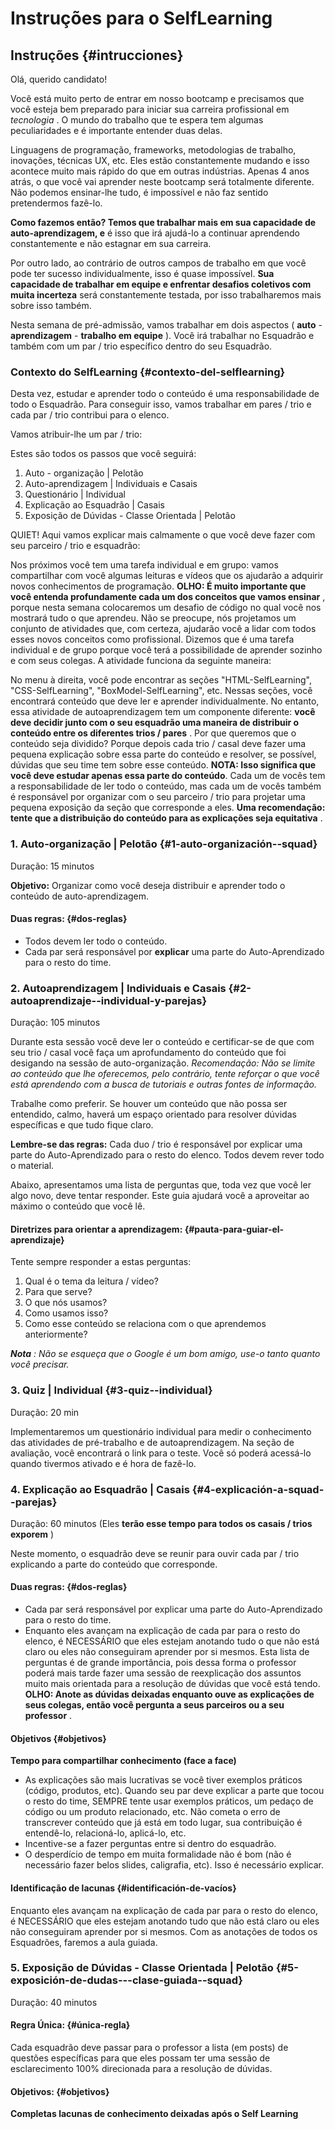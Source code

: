 # Instruções para o SelfLearning

## Instruções {#intrucciones}

Olá, querido candidato!

Você está muito perto de entrar em nosso bootcamp e precisamos que você esteja bem preparado para iniciar sua carreira profissional em _tecnologia_ . O mundo do trabalho que te espera tem algumas peculiaridades e é importante entender duas delas.

Linguagens de programação, frameworks, metodologias de trabalho, inovações, técnicas UX, etc. Eles estão constantemente mudando e isso acontece muito mais rápido do que em outras indústrias. Apenas 4 anos atrás, o que você vai aprender neste bootcamp será totalmente diferente. Não podemos ensinar-lhe tudo, é impossível e não faz sentido pretendermos fazê-lo.

**Como fazemos então? Temos que trabalhar mais em sua capacidade de auto-aprendizagem, e** é isso que irá ajudá-lo a continuar aprendendo constantemente e não estagnar em sua carreira.

Por outro lado, ao contrário de outros campos de trabalho em que você pode ter sucesso individualmente, isso é quase impossível. **Sua capacidade de trabalhar em equipe e enfrentar desafios coletivos com muita incerteza** será constantemente testada, por isso trabalharemos mais sobre isso também.

Nesta semana de pré-admissão, vamos trabalhar em dois aspectos \( **auto** - **aprendizagem** - **trabalho em equipe** \). Você irá trabalhar no Esquadrão e também com um par / trio específico dentro do seu Esquadrão.

### Contexto do SelfLearning {#contexto-del-selflearning}

Desta vez, estudar e aprender todo o conteúdo é uma responsabilidade de todo o Esquadrão. Para conseguir isso, vamos trabalhar em pares / trio e cada par / trio contribui para o elenco.

Vamos atribuir-lhe um par / trio:

Estes são todos os passos que você seguirá:

1. Auto - organização \| Pelotão
2. Auto-aprendizagem \| Individuais e Casais
3. Questionário \| Individual
4. Explicação ao Esquadrão \| Casais
5. Exposição de Dúvidas - Classe Orientada \| Pelotão

QUIET! Aqui vamos explicar mais calmamente o que você deve fazer com seu parceiro / trio e esquadrão:

Nos próximos você tem uma tarefa individual e em grupo: vamos compartilhar com você algumas leituras e vídeos que os ajudarão a adquirir novos conhecimentos de programação. **OLHO: É muito importante que você entenda profundamente cada um dos conceitos que vamos ensinar** , porque nesta semana colocaremos um desafio de código no qual você nos mostrará tudo o que aprendeu. Não se preocupe, nós projetamos um conjunto de atividades que, com certeza, ajudarão você a lidar com todos esses novos conceitos como profissional. Dizemos que é uma tarefa individual e de grupo porque você terá a possibilidade de aprender sozinho e com seus colegas. A atividade funciona da seguinte maneira:

No menu à direita, você pode encontrar as seções "HTML-SelfLearning", "CSS-SelfLearning", "BoxModel-SelfLearning", etc. Nessas seções, você encontrará conteúdo que deve ler e aprender individualmente. No entanto, essa atividade de autoaprendizagem tem um componente diferente: **você deve decidir junto com o seu esquadrão uma maneira de distribuir o conteúdo entre os diferentes trios / pares** . Por que queremos que o conteúdo seja dividido? Porque depois cada trio / casal deve fazer uma pequena explicação sobre essa parte do conteúdo e resolver, se possível, dúvidas que seu time tem sobre esse conteúdo. **NOTA: Isso significa que você deve estudar apenas essa parte do conteúdo**. Cada um de vocês tem a responsabilidade de ler todo o conteúdo, mas cada um de vocês também é responsável por organizar com o seu parceiro / trio para projetar uma pequena exposição da seção que corresponde a eles. **Uma recomendação: tente que a distribuição do conteúdo para as explicações seja equitativa** .

### 1. Auto-organização \| Pelotão {#1-auto-organización--squad}

Duração: 15 minutos

**Objetivo:** Organizar como você deseja distribuir e aprender todo o conteúdo de auto-aprendizagem.

#### **Duas regras:** {#dos-reglas}

* Todos devem ler todo o conteúdo.
* Cada par será responsável por **explicar** uma parte do Auto-Aprendizado para o resto do time.

### 2. Autoaprendizagem \| Individuais e Casais {#2-autoaprendizaje--individual-y-parejas}

Duração: 105 minutos

Durante esta sessão você deve ler o conteúdo e certificar-se de que com seu trio / casal você faça um aprofundamento do conteúdo que foi desigando na sessão de auto-organização. _Recomendação: Não se limite ao conteúdo que lhe oferecemos, pelo contrário, tente reforçar o que você está aprendendo com a busca de tutoriais e outras fontes de informação._

Trabalhe como preferir. Se houver um conteúdo que não possa ser entendido, calmo, haverá um espaço orientado para resolver dúvidas específicas e que tudo fique claro.

**Lembre-se das regras:** Cada duo / trio é responsável por explicar uma parte do Auto-Aprendizado para o resto do elenco. Todos devem rever todo o material.

Abaixo, apresentamos uma lista de perguntas que, toda vez que você ler algo novo, deve tentar responder. Este guia ajudará você a aproveitar ao máximo o conteúdo que você lê.

#### Diretrizes para orientar a aprendizagem: {#pauta-para-guiar-el-aprendizaje}

Tente sempre responder a estas perguntas:

1. Qual é o tema da leitura / vídeo?
2. Para que serve?
3. O que nós usamos?
4. Como usamos isso?
5. Como esse conteúdo se relaciona com o que aprendemos anteriormente?

_**Nota** : Não se esqueça que o Google é um bom amigo, use-o tanto quanto você precisar._

### 3. Quiz \| Individual {#3-quiz--individual}

Duração: 20 min

Implementaremos um questionário individual para medir o conhecimento das atividades de pré-trabalho e de autoaprendizagem. Na seção de avaliação, você encontrará o link para o teste. Você só poderá acessá-lo quando tivermos ativado e é hora de fazê-lo.

### 4. Explicação ao Esquadrão \| Casais {#4-explicación-a-squad--parejas}

Duração: 60 minutos \(Eles **terão esse tempo para todos os casais / trios exporem** \)

Neste momento, o esquadrão deve se reunir para ouvir cada par / trio explicando a parte do conteúdo que corresponde.

#### **Duas regras:** {#dos-reglas}

* Cada par será responsável por explicar uma parte do Auto-Aprendizado para o resto do time.
* Enquanto eles avançam na explicação de cada par para o resto do elenco, é NECESSÁRIO que eles estejam anotando tudo o que não está claro ou eles não conseguiram aprender por si mesmos. Esta lista de perguntas é de grande importância, pois dessa forma o professor poderá mais tarde fazer uma sessão de reexplicação dos assuntos muito mais orientada para a resolução de dúvidas que você está tendo. **OLHO: Anote as dúvidas deixadas enquanto ouve as explicações de seus colegas, então você pergunta a seus parceiros ou a seu professor** .

#### **Objetivos** {#objetivos}

**Tempo para compartilhar conhecimento \(face a face\)**

* As explicações são mais lucrativas se você tiver exemplos práticos \(código, produtos, etc\). Quando seu par deve explicar a parte que tocou o resto do time, SEMPRE tente usar exemplos práticos, um pedaço de código ou um produto relacionado, etc. Não cometa o erro de transcrever conteúdo que já está em todo lugar, sua contribuição é entendê-lo, relacioná-lo, aplicá-lo, etc.
* Incentive-se a fazer perguntas entre si dentro do esquadrão.
* O desperdício de tempo em muita formalidade não é bom \(não é necessário fazer belos slides, caligrafia, etc\). Isso é necessário explicar.

#### Identificação de lacunas {#identificación-de-vacíos}

Enquanto eles avançam na explicação de cada par para o resto do elenco, é NECESSÁRIO que eles estejam anotando tudo que não está claro ou eles não conseguiram aprender por si mesmos. Com as anotações de todos os Esquadrões, faremos a aula guiada.

### 5. Exposição de Dúvidas - Classe Orientada \| Pelotão {#5-exposición-de-dudas---clase-guiada--squad}

Duração: 40 minutos

#### **Regra Única:** {#única-regla}

Cada esquadrão deve passar para o professor a lista \(em posts\) de questões específicas para que eles possam ter uma sessão de esclarecimento 100% direcionada para a resolução de dúvidas.

#### **Objetivos:** {#objetivos}

**Completas lacunas de conhecimento deixadas após o Self Learning**

